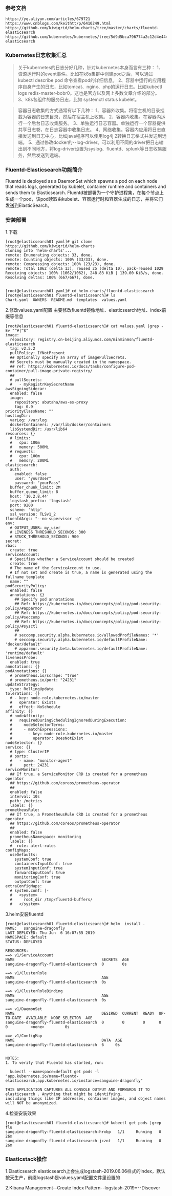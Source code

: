 ### 参考文档
```
https://yq.aliyun.com/articles/679721
https://www.cnblogs.com/keithtt/p/6410249.html
https://github.com/kiwigrid/helm-charts/tree/master/charts/fluentd-elasticsearch
https://github.com/kubernetes/kubernetes/tree/5d9d5bca796774a2c12d4e4443e684b619cda7ee/cluster/addons/fluentd-elasticsearch
```


### Kubernetes日志收集汇总
> 关于kubernetes的日志分好几种，针对kubernetes本身而言有三种：
1、资源运行时的event事件。比如在k8s集群中创建pod之后，可以通过 kubectl describe pod 命令查看pod的详细信息。
2、容器中运行的应用程序自身产生的日志，比如tomcat、nginx、php的运行日志。比如kubectl logs redis-master-bobr0。这也是官方以及网上多数文章介绍的部分。
3、k8s各组件的服务日志，比如 systemctl status kubelet。

> 容器日志收集的方式通常有以下几种：
1、容器外收集。将宿主机的目录挂载为容器的日志目录，然后在宿主机上收集。
2、容器内收集。在容器内运行一个后台日志收集服务。
3、单独运行日志容器。单独运行一个容器提供共享日志卷，在日志容器中收集日志。
4、网络收集。容器内应用将日志直接发送到日志中心，比如java程序可以使用log4j 2转换日志格式并发送到远端。
5、通过修改docker的--log-driver。可以利用不同的driver把日志输出到不同地方，将log-driver设置为syslog、fluentd、splunk等日志收集服务，然后发送到远端。




### Fluentd-Elasticsearch功能简介
Fluentd is deployed as a DaemonSet which spawns a pod on each node that reads logs, generated by kubelet, container runtime and containers and sends them to Elasticsearch.
Fluentd被部署为一个守护进程集，在每个节点上生成一个pod，该pod读取由kubelet、容器运行时和容器生成的日志，并将它们发送到ElasticSearch。


### 安装部署
1.下载

```
[root@elasticsearch01 yaml]# git clone https://github.com/kiwigrid/helm-charts
Cloning into 'helm-charts'...
remote: Enumerating objects: 33, done.
remote: Counting objects: 100% (33/33), done.
remote: Compressing objects: 100% (23/23), done.
remote: Total 1062 (delta 13), reused 25 (delta 10), pack-reused 1029
Receiving objects: 100% (1062/1062), 248.83 KiB | 139.00 KiB/s, done.
Resolving deltas: 100% (667/667), done.


[root@elasticsearch01 yaml]# cd helm-charts/fluentd-elasticsearch
[root@elasticsearch01 fluentd-elasticsearch]# ls
Chart.yaml  OWNERS  README.md  templates  values.yaml
```

2.修改values.yaml配置
主要修改fluentd镜像地址、elasticsearch地址、index前缀等信息

```
[root@elasticsearch01 fluentd-elasticsearch]# cat values.yaml |grep -Ev "^#|^$"
image:
  repository: registry.cn-beijing.aliyuncs.com/minminmsn/fluentd-elasticsearch
  tag: v2.5.2
  pullPolicy: IfNotPresent
  ## Optionally specify an array of imagePullSecrets.
  ## Secrets must be manually created in the namespace.
  ## ref: https://kubernetes.io/docs/tasks/configure-pod-container/pull-image-private-registry/
  ##
  # pullSecrets:
  #   - myRegistrKeySecretName
awsSigningSidecar:
  enabled: false
  image:
    repository: abutaha/aws-es-proxy
    tag: 0.9
priorityClassName: ""
hostLogDir:
  varLog: /var/log
  dockerContainers: /var/lib/docker/containers
  libSystemdDir: /usr/lib64
resources: {}
  # limits:
  #   cpu: 100m
  #   memory: 500Mi
  # requests:
  #   cpu: 100m
  #   memory: 200Mi
elasticsearch:
  auth:
    enabled: false
    user: "yourUser"
    password: "yourPass"
  buffer_chunk_limit: 2M
  buffer_queue_limit: 8
  host: '10.2.8.44'
  logstash_prefix: 'logstash'
  port: 9200
  scheme: 'http'
  ssl_version: TLSv1_2
fluentdArgs: "--no-supervisor -q"
env:
  # OUTPUT_USER: my_user
  # LIVENESS_THRESHOLD_SECONDS: 300
  # STUCK_THRESHOLD_SECONDS: 900
secret:
rbac:
  create: true
serviceAccount:
  # Specifies whether a ServiceAccount should be created
  create: true
  # The name of the ServiceAccount to use.
  # If not set and create is true, a name is generated using the fullname template
  name: ""
podSecurityPolicy:
  enabled: false
  annotations: {}
    ## Specify pod annotations
    ## Ref: https://kubernetes.io/docs/concepts/policy/pod-security-policy/#apparmor
    ## Ref: https://kubernetes.io/docs/concepts/policy/pod-security-policy/#seccomp
    ## Ref: https://kubernetes.io/docs/concepts/policy/pod-security-policy/#sysctl
    ##
    # seccomp.security.alpha.kubernetes.io/allowedProfileNames: '*'
    # seccomp.security.alpha.kubernetes.io/defaultProfileName: 'docker/default'
    # apparmor.security.beta.kubernetes.io/defaultProfileName: 'runtime/default'
livenessProbe:
  enabled: true
annotations: {}
podAnnotations: {}
  # prometheus.io/scrape: "true"
  # prometheus.io/port: "24231"
updateStrategy:
  type: RollingUpdate
tolerations: {}
  # - key: node-role.kubernetes.io/master
  #   operator: Exists
  #   effect: NoSchedule
affinity: {}
  # nodeAffinity:
  #   requiredDuringSchedulingIgnoredDuringExecution:
  #     nodeSelectorTerms:
  #     - matchExpressions:
  #       - key: node-role.kubernetes.io/master
  #         operator: DoesNotExist
nodeSelector: {}
service: {}
  # type: ClusterIP
  # ports:
  #   - name: "monitor-agent"
  #     port: 24231
serviceMonitor:
  ## If true, a ServiceMonitor CRD is created for a prometheus operator
  ## https://github.com/coreos/prometheus-operator
  ##
  enabled: false
  interval: 10s
  path: /metrics
  labels: {}
prometheusRule:
  ## If true, a PrometheusRule CRD is created for a prometheus operator
  ## https://github.com/coreos/prometheus-operator
  ##
  enabled: false
  prometheusNamespace: monitoring
  labels: {}
  #  role: alert-rules
configMaps:
  useDefaults:
    systemConf: true
    containersInputConf: true
    systemInputConf: true
    forwardInputConf: true
    monitoringConf: true
    outputConf: true
extraConfigMaps:
  # system.conf: |-
  #   <system>
  #     root_dir /tmp/fluentd-buffers/
  #   </system>

```

3.helm安装fluentd

```
[root@elasticsearch01 fluentd-elasticsearch]# helm  install .
NAME:   sanguine-dragonfly
LAST DEPLOYED: Thu Jun  6 16:07:55 2019
NAMESPACE: default
STATUS: DEPLOYED

RESOURCES:
==> v1/ServiceAccount
NAME                                      SECRETS  AGE
sanguine-dragonfly-fluentd-elasticsearch  0        0s

==> v1/ClusterRole
NAME                                      AGE
sanguine-dragonfly-fluentd-elasticsearch  0s

==> v1/ClusterRoleBinding
NAME                                      AGE
sanguine-dragonfly-fluentd-elasticsearch  0s

==> v1/DaemonSet
NAME                                      DESIRED  CURRENT  READY  UP-TO-DATE  AVAILABLE  NODE SELECTOR  AGE
sanguine-dragonfly-fluentd-elasticsearch  0        0        0      0           0          <none>         0s

==> v1/ConfigMap
NAME                                      DATA  AGE
sanguine-dragonfly-fluentd-elasticsearch  6     0s


NOTES:
1. To verify that Fluentd has started, run:

  kubectl --namespace=default get pods -l "app.kubernetes.io/name=fluentd-elasticsearch,app.kubernetes.io/instance=sanguine-dragonfly"

THIS APPLICATION CAPTURES ALL CONSOLE OUTPUT AND FORWARDS IT TO elasticsearch . Anything that might be identifying,
including things like IP addresses, container images, and object names will NOT be anonymized.
```

4.检查安装效果

```
[root@elasticsearch01 fluentd-elasticsearch]# kubectl get pods |grep flu
sanguine-dragonfly-fluentd-elasticsearch-hrxbp   1/1     Running   0          26m
sanguine-dragonfly-fluentd-elasticsearch-jcznt   1/1     Running   0          26m
```

### Elasticstack操作

1.Elasticsearch
elasticsearch上会生成logstash-2019.06.06样式的index，默认按天生产，前缀logstash是values.yaml配置文件里设置的

2.Kibana
Management--Create Index Pattern--logstash-2019*--Discover
 